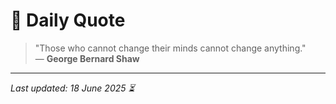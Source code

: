 # 📜 Daily Quote

> "Those who cannot change their minds cannot change anything."  
> — **George Bernard Shaw**

---

_Last updated: 18 June 2025 ⏳_
